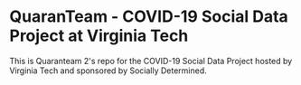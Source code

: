 # QuaranTeam - COVID-19 Social Data Project at Virginia Tech
This is Quaranteam 2's repo for the COVID-19 Social Data Project hosted by Virginia Tech and sponsored by Socially Determined.
